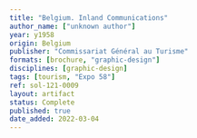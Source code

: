 ```yaml
---
title: "Belgium. Inland Communications"
author_name: ["unknown author"]
year: y1958
origin: Belgium
publisher: "Commissariat Général au Turisme"
formats: [brochure, "graphic-design"]
disciplines: [graphic-design]
tags: [tourism, "Expo 58"]
ref: sol-121-0009
layout: artifact
status: Complete
published: true
date_added: 2022-03-04
---
```

